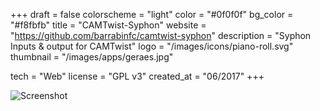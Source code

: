+++
draft = false
colorscheme = "light"
color = "#0f0f0f"
bg_color = "#f8fbfb"
title = "CAMTwist-Syphon"
website = "https://github.com/barrabinfc/camtwist-syphon"
description = "Syphon Inputs & output for CAMTwist"
logo = "/images/icons/piano-roll.svg"
thumbnail = "/images/apps/geraes.jpg"

tech = "Web"
license = "GPL v3"
created_at = "06/2017"
+++

![Screenshot](/images/laptop.png "Laptop")
